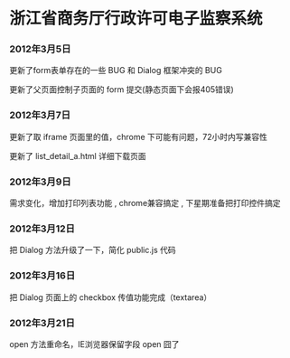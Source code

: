 # 浙江省商务厅行政许可电子监察系统

### 2012年3月5日

更新了form表单存在的一些 BUG 和 Dialog 框架冲突的 BUG

更新了父页面控制子页面的 form 提交(静态页面下会报405错误)

### 2012年3月7日

更新了取 iframe 页面里的值，chrome 下可能有问题，72小时内写兼容性

更新了 list_detail_a.html 详细下载页面

### 2012年3月9日

需求变化，增加打印列表功能 , chrome兼容搞定 , 下星期准备把打印控件搞定

### 2012年3月12日

把 Dialog 方法升级了一下，简化 public.js 代码

### 2012年3月16日

把 Dialog 页面上的 checkbox 传值功能完成（textarea）

### 2012年3月21日

open 方法重命名，IE浏览器保留字段 open 囧了